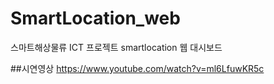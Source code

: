 # SmartLocation_web
스마트해상물류 ICT 프로젝트 smartlocation 웹 대시보드


##시연영상
https://www.youtube.com/watch?v=ml6LfuwKR5c
